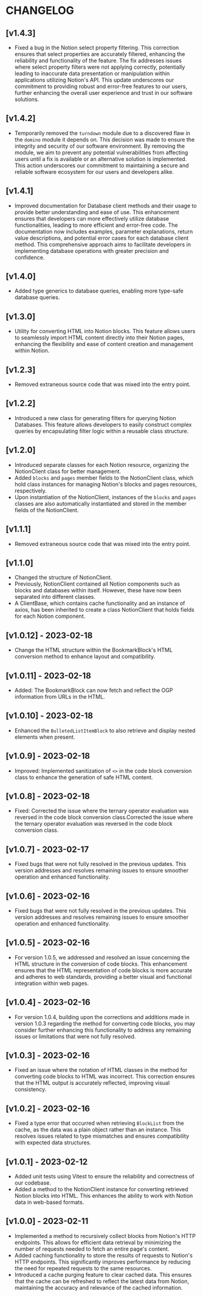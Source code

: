 # CHANGELOG

## [v1.4.3]

- Fixed a bug in the Notion select property filtering. This correction ensures that select properties are accurately filtered, enhancing the reliability and functionality of the feature. The fix addresses issues where select property filters were not applying correctly, potentially leading to inaccurate data presentation or manipulation within applications utilizing Notion's API. This update underscores our commitment to providing robust and error-free features to our users, further enhancing the overall user experience and trust in our software solutions.

## [v1.4.2]

- Temporarily removed the `turndown` module due to a discovered flaw in the `domino` module it depends on. This decision was made to ensure the integrity and security of our software environment. By removing the module, we aim to prevent any potential vulnerabilities from affecting users until a fix is available or an alternative solution is implemented. This action underscores our commitment to maintaining a secure and reliable software ecosystem for our users and developers alike.

## [v1.4.1]

- Improved documentation for Database client methods and their usage to provide better understanding and ease of use. This enhancement ensures that developers can more effectively utilize database functionalities, leading to more efficient and error-free code. The documentation now includes examples, parameter explanations, return value descriptions, and potential error cases for each database client method. This comprehensive approach aims to facilitate developers in implementing database operations with greater precision and confidence.

## [v1.4.0]

- Added type generics to database queries, enabling more type-safe database queries.

## [v1.3.0]

- Utility for converting HTML into Notion blocks. This feature allows users to seamlessly import HTML content directly into their Notion pages, enhancing the flexibility and ease of content creation and management within Notion.

## [v1.2.3]

- Removed extraneous source code that was mixed into the entry point.

## [v1.2.2]

- Introduced a new class for generating filters for querying Notion Databases. This feature allows developers to easily construct complex queries by encapsulating filter logic within a reusable class structure.

## [v1.2.0]

- Introduced separate classes for each Notion resource, organizing the NotionClient class for better management.
- Added `blocks` and `pages` member fields to the NotionClient class, which hold class instances for managing Notion's blocks and pages resources, respectively.
- Upon instantiation of the NotionClient, instances of the `blocks` and `pages` classes are also automatically instantiated and stored in the member fields of the NotionClient.

## [v1.1.1]

- Removed extraneous source code that was mixed into the entry point.

## [v1.1.0]

- Changed the structure of NotionClient.
- Previously, NotionClient contained all Notion components such as blocks and databases within itself. However, these have now been separated into different classes.
- A ClientBase, which contains cache functionality and an instance of axios, has been inherited to create a class NotionClient that holds fields for each Notion component.

## [v1.0.12] - 2023-02-18

- Change the HTML structure within the BookmarkBlock's HTML conversion method to enhance layout and compatibility.

## [v1.0.11] - 2023-02-18

- Added: The BookmarkBlock can now fetch and reflect the OGP information from URLs in the HTML.

## [v1.0.10] - 2023-02-18

- Enhanced the `BulletedListItemBlock` to also retrieve and display nested elements when present.

## [v1.0.9] - 2023-02-18

- Improved: Implemented sanitization of `<>` in the code block conversion class to enhance the generation of safe HTML content.

## [v1.0.8] - 2023-02-18

- Fixed: Corrected the issue where the ternary operator evaluation was reversed in the code block conversion class.Corrected the issue where the ternary operator evaluation was reversed in the code block conversion class.

## [v1.0.7] - 2023-02-17

- Fixed bugs that were not fully resolved in the previous updates. This version addresses and resolves remaining issues to ensure smoother operation and enhanced functionality.

## [v1.0.6] - 2023-02-16

- Fixed bugs that were not fully resolved in the previous updates. This version addresses and resolves remaining issues to ensure smoother operation and enhanced functionality.

## [v1.0.5] - 2023-02-16

- For version 1.0.5, we addressed and resolved an issue concerning the HTML structure in the conversion of code blocks. This enhancement ensures that the HTML representation of code blocks is more accurate and adheres to web standards, providing a better visual and functional integration within web pages.

## [v1.0.4] - 2023-02-16

- For version 1.0.4, building upon the corrections and additions made in version 1.0.3 regarding the method for converting code blocks, you may consider further enhancing this functionality to address any remaining issues or limitations that were not fully resolved.

## [v1.0.3] - 2023-02-16

- Fixed an issue where the notation of HTML classes in the method for converting code blocks to HTML was incorrect. This correction ensures that the HTML output is accurately reflected, improving visual consistency.

## [v1.0.2] - 2023-02-16

- Fixed a type error that occurred when retrieving `BlockList` from the cache, as the data was a plain object rather than an instance. This resolves issues related to type mismatches and ensures compatibility with expected data structures.

## [v1.0.1] - 2023-02-12

- Added unit tests using Vitest to ensure the reliability and correctness of our codebase.
- Added a method to the NotionClient instance for converting retrieved Notion blocks into HTML. This enhances the ability to work with Notion data in web-based formats.

## [v1.0.0] - 2023-02-11

- Implemented a method to recursively collect blocks from Notion's HTTP endpoints. This allows for efficient data retrieval by minimizing the number of requests needed to fetch an entire page's content.
- Added caching functionality to store the results of requests to Notion's HTTP endpoints. This significantly improves performance by reducing the need for repeated requests to the same resources.
- Introduced a cache purging feature to clear cached data. This ensures that the cache can be refreshed to reflect the latest data from Notion, maintaining the accuracy and relevance of the cached information.
